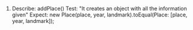 1. Describe: addPlace() Test: "It creates an object with all the information given" Expect: new Place(place, year, landmark).toEqual(Place: [place, year, landmark]);







